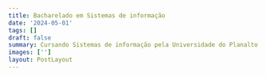 ```yaml
---
title: Bacharelado em Sistemas de informação
date: '2024-05-01'
tags: []
draft: false
summary: Cursando Sistemas de informação pela Universidade do Planalto Catarinense. Conclusão em Junho de 2024.
images: ['']
layout: PostLayout
---
```

